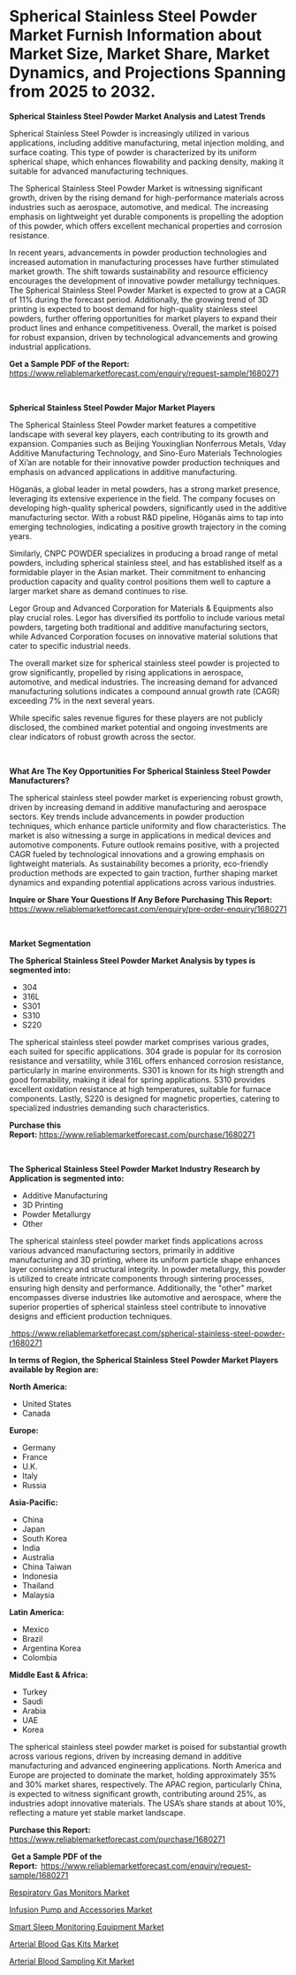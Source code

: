<p><h1>Spherical Stainless Steel Powder Market Furnish Information about Market Size, Market Share, Market Dynamics, and Projections Spanning from 2025 to 2032.</h1></p><p><strong>Spherical Stainless Steel Powder Market Analysis and Latest Trends</strong></p>
<p><p>Spherical Stainless Steel Powder is increasingly utilized in various applications, including additive manufacturing, metal injection molding, and surface coating. This type of powder is characterized by its uniform spherical shape, which enhances flowability and packing density, making it suitable for advanced manufacturing techniques.</p><p>The Spherical Stainless Steel Powder Market is witnessing significant growth, driven by the rising demand for high-performance materials across industries such as aerospace, automotive, and medical. The increasing emphasis on lightweight yet durable components is propelling the adoption of this powder, which offers excellent mechanical properties and corrosion resistance. </p><p>In recent years, advancements in powder production technologies and increased automation in manufacturing processes have further stimulated market growth. The shift towards sustainability and resource efficiency encourages the development of innovative powder metallurgy techniques. The Spherical Stainless Steel Powder Market is expected to grow at a CAGR of 11% during the forecast period. Additionally, the growing trend of 3D printing is expected to boost demand for high-quality stainless steel powders, further offering opportunities for market players to expand their product lines and enhance competitiveness. Overall, the market is poised for robust expansion, driven by technological advancements and growing industrial applications.</p></p>
<p><strong>Get a Sample PDF of the Report:&nbsp;</strong> <a href="https://www.reliablemarketforecast.com/enquiry/request-sample/1680271?utm_campaign=1144&utm_medium=2&utm_source=Github&utm_content=ia&utm_term=25032025&utm_id=spherical-stainless-steel-powder">https://www.reliablemarketforecast.com/enquiry/request-sample/1680271</a></p>
<p>&nbsp;</p>
<p><strong>Spherical Stainless Steel Powder Major Market Players</strong></p>
<p><p>The Spherical Stainless Steel Powder market features a competitive landscape with several key players, each contributing to its growth and expansion. Companies such as Beijing Youxinglian Nonferrous Metals, Vday Additive Manufacturing Technology, and Sino-Euro Materials Technologies of Xi’an are notable for their innovative powder production techniques and emphasis on advanced applications in additive manufacturing.</p><p>Höganäs, a global leader in metal powders, has a strong market presence, leveraging its extensive experience in the field. The company focuses on developing high-quality spherical powders, significantly used in the additive manufacturing sector. With a robust R&D pipeline, Höganäs aims to tap into emerging technologies, indicating a positive growth trajectory in the coming years. </p><p>Similarly, CNPC POWDER specializes in producing a broad range of metal powders, including spherical stainless steel, and has established itself as a formidable player in the Asian market. Their commitment to enhancing production capacity and quality control positions them well to capture a larger market share as demand continues to rise.</p><p>Legor Group and Advanced Corporation for Materials & Equipments also play crucial roles. Legor has diversified its portfolio to include various metal powders, targeting both traditional and additive manufacturing sectors, while Advanced Corporation focuses on innovative material solutions that cater to specific industrial needs.</p><p>The overall market size for spherical stainless steel powder is projected to grow significantly, propelled by rising applications in aerospace, automotive, and medical industries. The increasing demand for advanced manufacturing solutions indicates a compound annual growth rate (CAGR) exceeding 7% in the next several years.</p><p>While specific sales revenue figures for these players are not publicly disclosed, the combined market potential and ongoing investments are clear indicators of robust growth across the sector.</p></p>
<p>&nbsp;</p>
<p><strong>What Are The Key Opportunities For Spherical Stainless Steel Powder Manufacturers?</strong></p>
<p><p>The spherical stainless steel powder market is experiencing robust growth, driven by increasing demand in additive manufacturing and aerospace sectors. Key trends include advancements in powder production techniques, which enhance particle uniformity and flow characteristics. The market is also witnessing a surge in applications in medical devices and automotive components. Future outlook remains positive, with a projected CAGR fueled by technological innovations and a growing emphasis on lightweight materials. As sustainability becomes a priority, eco-friendly production methods are expected to gain traction, further shaping market dynamics and expanding potential applications across various industries.</p></p>
<p><strong>Inquire or Share Your Questions If Any Before Purchasing This Report:</strong> <a href="https://www.reliablemarketforecast.com/enquiry/pre-order-enquiry/1680271?utm_campaign=1144&utm_medium=2&utm_source=Github&utm_content=ia&utm_term=25032025&utm_id=spherical-stainless-steel-powder">https://www.reliablemarketforecast.com/enquiry/pre-order-enquiry/1680271</a></p>
<p>&nbsp;</p>
<p><strong>Market Segmentation</strong></p>
<p><strong>The Spherical Stainless Steel Powder Market Analysis by types is segmented into:</strong></p>
<p><ul><li>304</li><li>316L</li><li>S301</li><li>S310</li><li>S220</li></ul></p>
<p><p>The spherical stainless steel powder market comprises various grades, each suited for specific applications. 304 grade is popular for its corrosion resistance and versatility, while 316L offers enhanced corrosion resistance, particularly in marine environments. S301 is known for its high strength and good formability, making it ideal for spring applications. S310 provides excellent oxidation resistance at high temperatures, suitable for furnace components. Lastly, S220 is designed for magnetic properties, catering to specialized industries demanding such characteristics.</p></p>
<p><strong>Purchase this Report:&nbsp;</strong><a href="https://www.reliablemarketforecast.com/purchase/1680271?utm_campaign=1144&utm_medium=2&utm_source=Github&utm_content=ia&utm_term=25032025&utm_id=spherical-stainless-steel-powder">https://www.reliablemarketforecast.com/purchase/1680271</a></p>
<p>&nbsp;</p>
<p><strong>The Spherical Stainless Steel Powder Market Industry Research by Application is segmented into:</strong></p>
<p><ul><li>Additive Manufacturing</li><li>3D Printing</li><li>Powder Metallurgy</li><li>Other</li></ul></p>
<p><p>The spherical stainless steel powder market finds applications across various advanced manufacturing sectors, primarily in additive manufacturing and 3D printing, where its uniform particle shape enhances layer consistency and structural integrity. In powder metallurgy, this powder is utilized to create intricate components through sintering processes, ensuring high density and performance. Additionally, the "other" market encompasses diverse industries like automotive and aerospace, where the superior properties of spherical stainless steel contribute to innovative designs and efficient production techniques.</p></p>
<p><a href="https://www.reliablemarketforecast.com/spherical-stainless-steel-powder-r1680271?utm_campaign=1144&utm_medium=2&utm_source=Github&utm_content=ia&utm_term=25032025&utm_id=spherical-stainless-steel-powder">&nbsp;https://www.reliablemarketforecast.com/spherical-stainless-steel-powder-r1680271</a></p>
<p><strong>In terms of Region, the Spherical Stainless Steel Powder Market Players available by Region are:</strong></p>
<p>
    <p> <strong> North America: </strong>
        <ul>
            <li>United States</li>
            <li>Canada</li>
        </ul>
        </p> 
    <p> <strong> Europe: </strong>
        <ul>
            <li>Germany</li>
            <li>France</li>
            <li>U.K.</li>
            <li>Italy</li>
            <li>Russia</li>
        </ul>
        </p> 
    <p> <strong> Asia-Pacific: </strong>
        <ul>
            <li>China</li>
            <li>Japan</li>
            <li>South Korea</li>
            <li>India</li>
            <li>Australia</li>
            <li>China Taiwan</li>
            <li>Indonesia</li>
            <li>Thailand</li>
            <li>Malaysia</li>
        </ul>
        </p> 
    <p> <strong> Latin America: </strong>
        <ul>
            <li>Mexico</li>
            <li>Brazil</li>
            <li>Argentina Korea</li>
            <li>Colombia</li>
        </ul>
        </p> 
    <p> <strong> Middle East & Africa: </strong>
        <ul>
            <li>Turkey</li>
            <li>Saudi</li>
            <li>Arabia</li>
            <li>UAE</li>
            <li>Korea</li>
        </ul>
    </p>
    </p>
<p><p>The spherical stainless steel powder market is poised for substantial growth across various regions, driven by increasing demand in additive manufacturing and advanced engineering applications. North America and Europe are projected to dominate the market, holding approximately 35% and 30% market shares, respectively. The APAC region, particularly China, is expected to witness significant growth, contributing around 25%, as industries adopt innovative materials. The USA’s share stands at about 10%, reflecting a mature yet stable market landscape.</p></p>
<p><strong>Purchase this Report: </strong><a href="https://www.reliablemarketforecast.com/purchase/1680271?utm_campaign=1144&utm_medium=2&utm_source=Github&utm_content=ia&utm_term=25032025&utm_id=spherical-stainless-steel-powder">https://www.reliablemarketforecast.com/purchase/1680271</a></p>
<p>&nbsp;<strong>Get a Sample PDF of the Report:&nbsp;&nbsp;</strong><a href="https://www.reliablemarketforecast.com/enquiry/request-sample/1680271?utm_campaign=1144&utm_medium=2&utm_source=Github&utm_content=ia&utm_term=25032025&utm_id=spherical-stainless-steel-powder">https://www.reliablemarketforecast.com/enquiry/request-sample/1680271</a></p>
<p><strong></strong></p>
<p><p><a href="https://github.com/nacarnzina/Market-Research-Report-List-1/blob/main/respiratory-gas-monitors-market.md?utm_campaign=1144&utm_medium=2&utm_source=Github&utm_content=ia&utm_term=25032025&utm_id=spherical-stainless-steel-powder">Respiratory Gas Monitors Market</a></p><p><a href="https://github.com/ocambdidarhz/Market-Research-Report-List-1/blob/main/infusion-pump-and-accessories-market.md?utm_campaign=1144&utm_medium=2&utm_source=Github&utm_content=ia&utm_term=25032025&utm_id=spherical-stainless-steel-powder">Infusion Pump and Accessories Market</a></p><p><a href="https://github.com/theyasnare5w/Market-Research-Report-List-1/blob/main/smart-sleep-monitoring-equipment-market.md?utm_campaign=1144&utm_medium=2&utm_source=Github&utm_content=ia&utm_term=25032025&utm_id=spherical-stainless-steel-powder">Smart Sleep Monitoring Equipment Market</a></p><p><a href="https://github.com/kaidaloeckf7/Market-Research-Report-List-1/blob/main/arterial-blood-gas-kits-market.md?utm_campaign=1144&utm_medium=2&utm_source=Github&utm_content=ia&utm_term=25032025&utm_id=spherical-stainless-steel-powder">Arterial Blood Gas Kits Market</a></p><p><a href="https://github.com/arifasabeygb/Market-Research-Report-List-1/blob/main/arterial-blood-sampling-kit-market.md?utm_campaign=1144&utm_medium=2&utm_source=Github&utm_content=ia&utm_term=25032025&utm_id=spherical-stainless-steel-powder">Arterial Blood Sampling Kit Market</a></p></p>